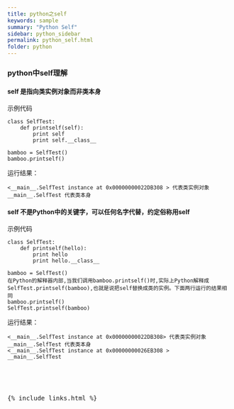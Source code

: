 ```yaml
---
title: python之self
keywords: sample
summary: "Python Self"
sidebar: python_sidebar
permalink: python_self.html
folder: python
---
```


### python中self理解
#### self 是指向类实例对象而非类本身
示例代码
<pre><code>class SelfTest:
    def printself(self):
        print self
        print self.__class__

bamboo = SelfTest()
bamboo.printself()</code></pre>
运行结果：
<pre><code>&lt;__main__.SelfTest instance at 0x00000000022DB308 &gt; 代表类实例对象
__main__.SelfTest 代表类本身
</code></pre>

#### self 不是Python中的关键字，可以任何名字代替，约定俗称用self
示例代码
<pre><code>class SelfTest:
    def printself(hello):
        print hello
        print hello.__class__

bamboo = SelfTest()
在Python的解释器内部,当我们调用bamboo.printself()时,实际上Python解释成SelfTest.printself(bamboo),也就是说把self替换成类的实例。下面两行运行的结果相同
bamboo.printself()
SelfTest.printself(bamboo)</code></pre>
运行结果：
<pre><code>&lt;__main__.SelfTest instance at 0x00000000022DB308&gt; 代表类实例对象
__main__.SelfTest 代表类本身
&lt;__main__.SelfTest instance at 0x00000000026EB308 &gt;
__main__.SelfTest</code><pre>




{% include links.html %}
